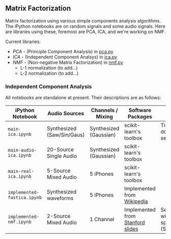 ## Matrix Factorization 

Matrix factorization using various simple components analysis algorithms. The iPython notebooks are on random signals and some audio signals. Here are libraries using these, foremost are PCA, ICA, and we're working on NMF.

Current libraries:
- _PCA_ - (Principle Component Analysis) in [pca.py](pca.py) 
- _ICA_ - (Independent Component Analsys) in [ica.py](ica.py) 
- _NMF_ - (Non-negative Matrix Factorization) in [nmf.py](nmf.py) 
  - L-1 normalization (to add...)
  - L-2 normalization (to add...)

### Independent Component Analysis

All notebooks are standalone at present. Their descriptions are as follows:

| iPython Notebook | Audio Sources    | Channels / Mixing | Software Packages | Notes |
| ---------------- | ---------------- | ---------------- | ---------------- | ---------------- |
|`main-ica.ipynb`  | Synthesized (Saw/Sin/Gaus) | Synthesized (Gaussian) | scikit-learn's toolbox | Time-domain separation |
|`main-audio-ica.ipynb`  | 20-Source Single Audio | Synthesized (Gaussian) | scikit-learn's toolbox | |
|`main-real-ica.ipynb`  | 5-Source Mixed Audio | 5 iPhones | scikit-learn's toolbox | |
|`implemented-fastica.ipynb`  | Synthesized waveforms | 5 iPhones | Implemented from [Wikipedia](https://en.wikipedia.org/wiki/FastICA) | |
|`implemented-nmf.ipynb` | 2-Source Mixed Audio | 1 Channel | Implemented from [Stanford slides](https://ccrma.stanford.edu/~njb/teaching/sstutorial/part2.pdf) | Separation with spectrum (STFT) |

